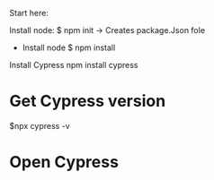 Start here:

Install node:
$ npm init -> Creates package.Json fole

* Install node
$ npm install

Install Cypress
npm install cypress 

# Get Cypress version
$npx cypress -v

# Open Cypress
